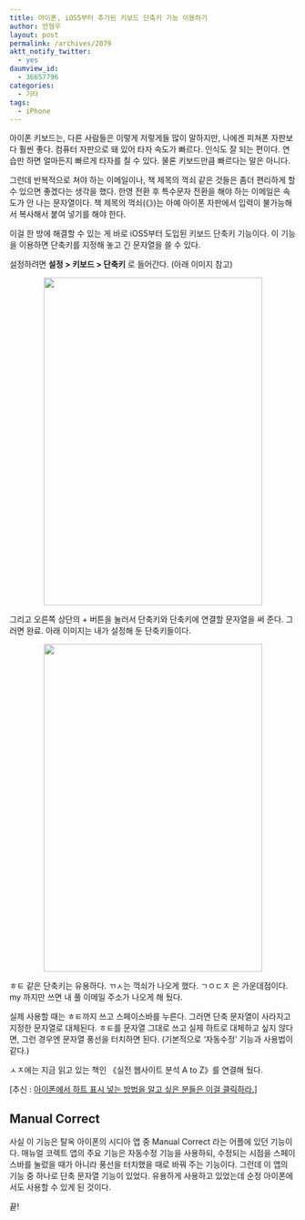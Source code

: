 ```yaml
---
title: 아이폰, iOS5부터 추가된 키보드 단축키 기능 이용하기
author: 안형우
layout: post
permalink: /archives/2079
aktt_notify_twitter:
  - yes
daumview_id:
  - 36657796
categories:
  - 기타
tags:
  - iPhone
---
```

아이폰 키보드는, 다른 사람들은 이렇게 저렇게들 많이 말하지만, 나에겐 피쳐폰 자판보다 훨씬 좋다. 컴퓨터 자판으로 돼 있어 타자 속도가 빠르다. 인식도 잘 되는 편이다. 연습만 하면 얼마든지 빠르게 타자를 칠 수 있다. 물론 키보드만큼 빠르다는 말은 아니다.

그런데 반복적으로 쳐야 하는 이메일이나, 책 제목의 꺽쇠 같은 것들은 좀더 편리하게 할 수 있으면 좋겠다는 생각을 했다. 한영 전환 후 특수문자 전환을 해야 하는 이메일은 속도가 안 나는 문자열이다. 책 제목의 꺽쇠(《》)는 아예 아이폰 자판에서 입력이 불가능해서 복사해서 붙여 넣기를 해야 한다.

이걸 한 방에 해결할 수 있는 게 바로 iOS5부터 도입된 키보드 단축키 기능이다. 이 기능을 이용하면 단축키를 지정해 놓고 긴 문자열을 쓸 수 있다.

설정하려면 **설정 > 키보드 > 단축키** 로 들어간다. (아래 이미지 참고)

<p style="text-align: center;">
  <img class="aligncenter" src="http://mytory.net/uploads/legacy/iphone-shortcut-2.png" alt="" width="384" height="576" />
</p>

그리고 오른쪽 상단의 + 버튼을 눌러서 단축키와 단축키에 연결할 문자열을 써 준다. 그러면 완료. 아래 이미지는 내가 설정해 둔 단축키들이다.

<p style="text-align: center;">
  <img class="aligncenter" src="http://mytory.net/uploads/legacy/iphone-shortcut-1.png" alt="" width="384" height="576" />
</p>

ㅎㅌ 같은 단축키는 유용하다. ㄲㅅ는 꺽쇠가 나오게 했다. ㄱㅇㄷㅈ 은 가운데점이다. my 까지만 쓰면 내 풀 이메일 주소가 나오게 해 뒀다.

실제 사용할 때는 ㅎㅌ까지 쓰고 스페이스바를 누른다. 그러면 단축 문자열이 사라지고 지정한 문자열로 대체된다. ㅎㅌ를 문자열 그대로 쓰고 실제 하트로 대체하고 싶지 않다면, 그런 경우엔 문자열 풍선을 터치하면 된다. (기본적으로 &#8216;자동수정&#8217; 기능과 사용법이 같다.)

ㅅㅈ에는 지금 읽고 있는 책인 《실전 웹사이트 분석 A to Z》를 연결해 뒀다.

[추신 : [아이폰에서 하트 표시 넣는 방법을 알고 싶은 분들은 이걸 클릭하라.][1]]

## Manual Correct

사실 이 기능은 탈옥 아이폰의 시디아 앱 중 Manual Correct 라는 어플에 있던 기능이다. 매뉴얼 코렉트 앱의 주요 기능은 자동수정 기능을 사용하되, 수정되는 시점을 스페이스바를 눌렀을 때가 아니라 풍선을 터치했을 때로 바꿔 주는 기능이다. 그런데 이 앱의 기능 중 하나로 단축 문자열 기능이 있었다. 유용하게 사용하고 있었는데 순정 아이폰에서도 사용할 수 있게 된 것이다.

끝!

 [1]: http://mytory.net/archives/2286 "아이폰에서 하트 넣기"